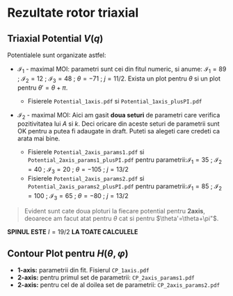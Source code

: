 # Rezultate rotor triaxial

## Triaxial Potential $V(q)$

Potentialele sunt organizate astfel:

* $\mathcal{I}_1$ - maximal MOI: parametri sunt cei din fitul numeric, si anume: $\mathcal{I}_1=89$ ; $\mathcal{I}_2=12$ ; $\mathcal{I}_3=48$ ; $\theta=-71$ ; $j=11/2$. Exista un plot pentru $\theta$ si un plot pentru $\theta'=\theta+\pi$. 
  * Fisierele `Potential_1axis.pdf` si `Potential_1axis_plusPI.pdf`

* $\mathcal{I}_2$ - maximal MOI: Aici am gasit **doua seturi** de parametri care verifica pozitivitatea lui $A$ si $k$. Deci oricare din aceste seturi de parametrii sunt OK pentru a putea fi adaugate in draft. Puteti sa alegeti care credeti ca arata mai bine.
  * Fisierele `Potential_2axis_params1.pdf` si `Potential_2axis_params1_plusPI.pdf` pentru parametrii:$\mathcal{I}_1=35$ ; $\mathcal{I}_2=40$ ; $\mathcal{I}_3=20$ ; $\theta=-105$ ; $j=13/2$
  * Fisierele `Potential_2axis_params2.pdf` si `Potential_2axis_params2_plusPI.pdf` pentru parametrii:$\mathcal{I}_1=85$ ; $\mathcal{I}_2=100$ ; $\mathcal{I}_3=65$ ; $\theta=-80$ ; $j=13/2$

> Evident sunt cate doua ploturi la fiecare potential pentru **2axis**, deoarece am facut atat pentru $\theta$ cat si pentru $\theta'=\theta+\pi"$.

**SPINUL ESTE** $I=19/2$ **LA TOATE CALCULELE**

## Contour Plot pentru $H(\theta,\varphi)$

* **1-axis:** parametrii din fit. Fisierul `CP_1axis.pdf`
* **2-axis:** pentru primul set de parametrii: `CP_2axis_params1.pdf`
* **2-axis:** pentru cel de al doilea set de parametrii: `CP_2axis_params2.pdf`